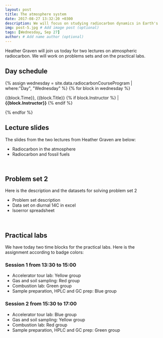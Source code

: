 ```yaml
---
layout: post
title: The atmosphere system
date: 2017-08-27 13:32:20 +0300
description: We will focus on studying radiocarbon dynamics in Earth's atmosphere
img: post-5.jpg # Add image post (optional)
tags: [Wednesday, Sep 27]
author: # Add name author (optional)
---
```


Heather Graven will join us today for two lectures on atmospheric radiocarbon. We will work on problems sets and on the practical labs. 

## Day schedule

{% assign wednesday = site.data.radiocarbonCourseProgram | where:"Day", "Wednesday" %}
{% for block in wednesday %}
<p>{{block.Time}}, {{block.Title}} {% if block.Instructor %} | <b>{{block.Instructor}}</b> {% endif %} </p>
{% endfor %}

<br>

## Lecture slides
The slides from the two lectures from Heather Graven are below:
* Radiocarbon in the atmosphere <a href="{{ site.baseurl }}/lectures/Graven_atm.pdf"> <i class="fa fa-file" aria-hidden="true"></i></a>
* Radiocarbon and fossil fuels <a href="{{ site.baseurl }}/lectures/Graven_fossiltracer.pdf"> <i class="fa fa-file" aria-hidden="true"></i></a>

<br>

## Problem set 2
Here is the description and the datasets for solving problem set 2
* Problem set description <a href="{{ site.baseurl }}/problemSet2/Problems_2.pdf"> <i class="fa fa-file" aria-hidden="true"></i></a>
* Data set on diurnal 14C in excel <a href="{{ site.baseurl }}/problemSet2/Diurnal_14C_short_course.xls"> <i class="fa fa-file-excel-o" aria-hidden="true"></i></a>
* Isoerror spreadsheet <a href="{{ site.baseurl }}/problemSet2/isoerror_spreadsheet.xls"> <i class="fa fa-file-excel-o" aria-hidden="true"></i></a>

<br>

## Practical labs
We have today two time blocks for the practical labs. Here is the assignment according to badge colors:

### Session 1 from 13:30 to 15:00
* Accelerator tour lab: Yellow group
* Gas and soil sampling: Red group
* Combustion lab: Green group
* Sample preparation, HPLC and GC prep: Blue group

### Session 2 from 15:30 to 17:00
* Accelerator tour lab: Blue group
* Gas and soil sampling: Yellow group
* Combustion lab: Red group
* Sample preparation, HPLC and GC prep: Green group
